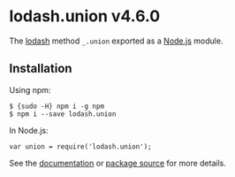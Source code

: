 lodash.union v4.6.0
===================

The [lodash](https://lodash.com/) method `_.union` exported as a [Node.js](https://nodejs.org/) module.

Installation
------------

Using npm:

    $ {sudo -H} npm i -g npm
    $ npm i --save lodash.union

In Node.js:

    var union = require('lodash.union');

See the [documentation](https://lodash.com/docs#union) or [package source](https://github.com/lodash/lodash/blob/4.6.0-npm-packages/lodash.union) for more details.
